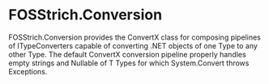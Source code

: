 # FOSStrich.Conversion

FOSStrich.Conversion provides the ConvertX class for composing pipelines of ITypeConverters capable of converting .NET objects of one Type to any other Type. The default ConvertX conversion pipeline properly handles empty strings and Nullable of T Types for which System.Convert throws Exceptions.